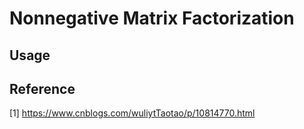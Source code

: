 # Nonnegative Matrix Factorization

## Usage

## Reference
[1] https://www.cnblogs.com/wuliytTaotao/p/10814770.html
